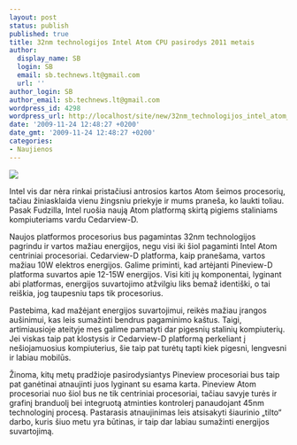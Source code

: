 ```yaml
---
layout: post
status: publish
published: true
title: 32nm technologijos Intel Atom CPU pasirodys 2011 metais
author:
  display_name: SB
  login: SB
  email: sb.technews.lt@gmail.com
  url: ''
author_login: SB
author_email: sb.technews.lt@gmail.com
wordpress_id: 4298
wordpress_url: http://localhost/site/new/32nm_technologijos_intel_atom_cpu_pasirodys_2011_metais/
date: '2009-11-24 12:48:27 +0200'
date_gmt: '2009-11-24 12:48:27 +0200'
categories:
- Naujienos
---
```

<div class="imgright"><img src="http://t3.gstatic.com/images?q=tbn:HJcbXnwweqoAUM:http://www.thinkpads.com/wp-content/uploads/2009/08/intel-atom-logo.jpg"  /></div>
<p>Intel vis dar nėra rinkai pristačiusi antrosios kartos Atom šeimos procesorių, tačiau žiniasklaida vienu žingsniu priekyje ir mums praneša, ko laukti toliau. Pasak Fudzilla, Intel ruošia naują Atom platformą skirtą pigiems staliniams kompiuteriams vardu Cedarview-D.</p>
<p>Naujos platformos procesorius bus pagamintas 32nm technologijos pagrindu ir vartos mažiau energijos, negu visi iki šiol pagaminti Intel Atom centriniai procesoriai. Cedarview-D platforma, kaip pranešama, vartos mažiau 10W elektros energijos. Galime priminti, kad artėjanti Pineview-D platforma suvartos apie 12-15W energijos. Visi kiti jų komponentai, lyginant abi platformas, energijos suvartojimo atžvilgiu liks bemaž identiški, o tai reiškia, jog taupesniu taps tik procesorius.</p>
<p>Pastebima, kad mažėjant energijos suvartojimui, reikės mažiau įrangos aušinimui, kas leis sumažinti bendrus pagaminimo kaštus. Taigi, artimiausioje ateityje mes galime pamatyti dar pigesnių stalinių kompiuterių. Jei viskas taip pat klostysis ir Cedarview-D platformą perkeliant į nešiojamuosius kompiuterius, šie taip pat turėtų tapti kiek pigesni, lengvesni ir labiau mobilūs.</p>
<p>Žinoma, kitų metų pradžioje pasirodysiantys Pineview procesoriai bus taip pat ganėtinai atnaujinti juos lyginant su esama karta. Pineview Atom procesoriai nuo šiol bus ne tik centriniai procesoriai, tačiau savyje turės ir grafinį branduolį bei integruotą atminties kontrolerį panaudojant 45nm technologinį procesą. Pastarasis atnaujinimas leis atsisakyti šiaurinio „tilto“ darbo, kuris šiuo metu yra būtinas, ir taip dar labiau sumažinti energijos suvartojimą.<br /></p>
